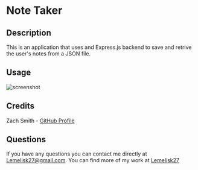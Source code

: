 # Note Taker
  
## Description
  
This is an application that uses and Express.js backend to save and retrive the user's notes from a JSON file.
  
## Usage
  
![screenshot](assets/images/screenshot.png)
  
## Credits
  
Zach Smith - [GitHub Profile](https://github.com/Lemelisk27)
  
## Questions
  
If you have any questions you can contact me directly at Lemelisk27@gmail.com. You can find more of my work at [Lemelisk27](https://github.com/Lemelisk27)